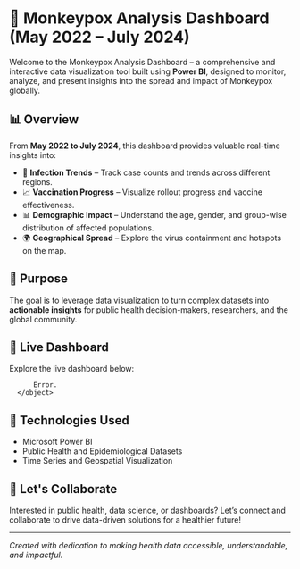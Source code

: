 # 🐒 Monkeypox Analysis Dashboard (May 2022 – July 2024)

Welcome to the Monkeypox Analysis Dashboard – a comprehensive and interactive data visualization tool built using **Power BI**, designed to monitor, analyze, and present insights into the spread and impact of Monkeypox globally.

## 📊 Overview

From **May 2022 to July 2024**, this dashboard provides valuable real-time insights into:

- 🦠 **Infection Trends** – Track case counts and trends across different regions.
- 📈 **Vaccination Progress** – Visualize rollout progress and vaccine effectiveness.
- 📊 **Demographic Impact** – Understand the age, gender, and group-wise distribution of affected populations.
- 🌍 **Geographical Spread** – Explore the virus containment and hotspots on the map.

## 🚀 Purpose

The goal is to leverage data visualization to turn complex datasets into **actionable insights** for public health decision-makers, researchers, and the global community.

## 🔗 Live Dashboard

Explore the live dashboard below:


  <object data="h[ttps://www.mbu.asia/](https://app.powerbi.com/view?r=eyJrIjoiZDNkNWNkNDktNDczOS00ZDI4LThkYjgtMjhjN2I0OTlkYzUwIiwidCI6ImRmODY3OWNkLWE4MGUtNDVkOC05OWFjLWM4M2VkN2ZmOTVhMCJ9)" width="50%" height="520">
         
          Error.
      </object>



## 💼 Technologies Used

- Microsoft Power BI
- Public Health and Epidemiological Datasets
- Time Series and Geospatial Visualization

## 🙌 Let's Collaborate

Interested in public health, data science, or dashboards? Let’s connect and collaborate to drive data-driven solutions for a healthier future!

---

*Created with dedication to making health data accessible, understandable, and impactful.*
